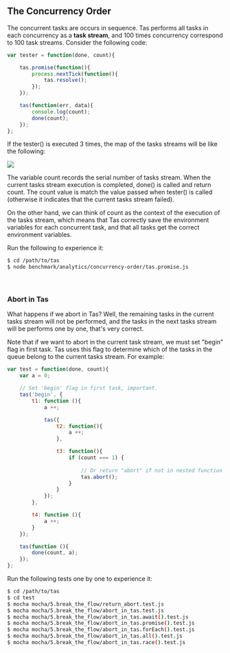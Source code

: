 
## The Concurrency Order

The concurrent tasks are occurs in sequence. Tas performs all tasks in each concurrency as a **task stream**, and 100 times concurrency correspond to 100 task streams. Consider the following code:

```js
var tester = function(done, count){

    tas.promise(function(){
        process.nextTick(function(){
            tas.resolve();
        });
    });

    tas(function(err, data){
        console.log(count);
        done(count);
    });
};
```

If the tester() is executed 3 times, the map of the tasks streams will be like the following:

![](https://raw.githubusercontent.com/tasjs/tas/master/benchmark/analytics/concurrency-order/__res/concurrency-order.png)

The variable count records the serial number of tasks stream. When the current tasks stream execution is completed, done() is called and return count. The count value is match the value passed when tester() is called (otherwise it indicates that the current tasks stream failed).

On the other hand, we can think of count as the context of the execution of the tasks stream, which means that Tas correctly save the environment variables for each concurrent task, and that all tasks get the correct environment variables. 

Run the following to experience it:

```bash
$ cd /path/to/tas
$ node benchmark/analytics/concurrency-order/tas.promise.js
```

　

### Abort in Tas

What happens if we abort in Tas? Well, the remaining tasks in the current tasks stream will not be performed, and the tasks in the next tasks stream will be performs one by one, that's very correct.

Note that if we want to abort in the current task stream, we must set "begin" flag in first task. Tas uses this flag to determine which of the tasks in the queue belong to the current tasks stream. For example:

```js
var test = function(done, count){
    var a = 0;

    // Set 'begin' flag in first task, important.
    tas('begin', { 
        t1: function (){
            a ++;

            tas({
                t2: function(){
                    a ++;
                },

                t3: function(){
                    if (count === 1) {
                      
                        // Or return "abort" if not in nested function (closure)
                        tas.abort();
                    }
                }
            });
        },

        t4: function (){
            a ++;
        }
    });

    tas(function (){
        done(count, a);
    });
};
```

Run the following tests one by one to experience it:

```bash
$ cd /path/to/tas
$ cd test
$ mocha mocha/5.break_the_flow/return_abort.test.js
$ mocha mocha/5.break_the_flow/abort_in_tas.test.js
$ mocha mocha/5.break_the_flow/abort_in_tas.await().test.js
$ mocha mocha/5.break_the_flow/abort_in_tas.promise().test.js
$ mocha mocha/5.break_the_flow/abort_in_tas.forEach().test.js
$ mocha mocha/5.break_the_flow/abort_in_tas.all().test.js
$ mocha mocha/5.break_the_flow/abort_in_tas.race().test.js
```

